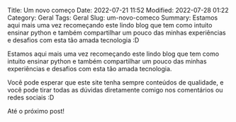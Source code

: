 Title: Um novo começo
Date: 2022-07-21 11:52
Modified: 2022-07-28 01:22
Category: Geral
Tags: Geral
Slug: um-novo-comeco
Summary: Estamos aqui mais uma vez recomeçando este lindo blog que tem como intuito ensinar python e também compartilhar um pouco das minhas experiências e desafios com esta tão amada tecnologia :D

Estamos aqui mais uma vez recomeçando este lindo blog que tem como intuito ensinar python e também compartilhar um pouco das minhas experiências e desafios com esta tão amada tecnologia.

Você pode esperar que este site tenha sempre conteúdos de qualidade, e você pode tirar todas as dúvidas diretamente comigo nos comentários ou redes sociais :D

Até o próximo post!